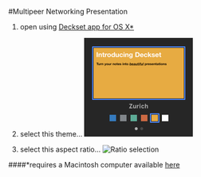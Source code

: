 #Multipeer Networking Presentation

1. open using [Deckset app for OS X*](http://decksetapp.com)

2. select this theme...
![Theme selection](./templatedetails.png)

3. select this aspect ratio...
![Ratio selection](./aspectration.png)


####*requires a Macintosh computer available [here](http://www.apple.com/store)
